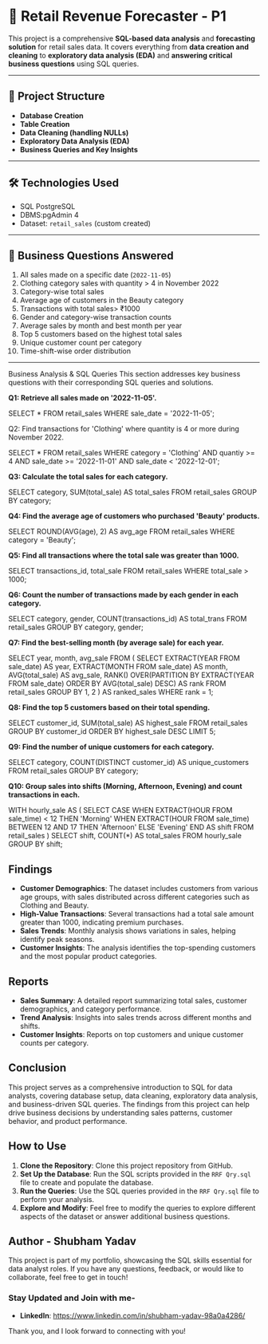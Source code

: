 # 🛒 Retail Revenue Forecaster - P1

This project is a comprehensive **SQL-based data analysis** and **forecasting solution** for retail sales data. It covers everything from **data creation and cleaning** to **exploratory data analysis (EDA)** and **answering critical business questions** using SQL queries.

---

## 📂 Project Structure

- **Database Creation**
- **Table Creation**
- **Data Cleaning (handling NULLs)**
- **Exploratory Data Analysis (EDA)**
- **Business Queries and Key Insights**

---

## 🛠️ Technologies Used

- SQL PostgreSQL 
- DBMS:pgAdmin 4
- Dataset: `retail_sales` (custom created)

---

## 📌 Business Questions Answered

1. All sales made on a specific date (`2022-11-05`)
2. Clothing category sales with quantity > 4 in November 2022
3. Category-wise total sales
4. Average age of customers in the Beauty category
5. Transactions with total sales> ₹1000
6. Gender and category-wise transaction counts
7. Average sales by month and best month per year
8. Top 5 customers based on the highest total sales
9. Unique customer count per category
10. Time-shift-wise order distribution

---
Business Analysis & SQL Queries
This section addresses key business questions with their corresponding SQL queries and solutions.

**Q1: Retrieve all sales made on '2022-11-05'.**

SELECT * FROM retail_sales
WHERE sale_date = '2022-11-05';

Q2: Find transactions for 'Clothing' where quantity is 4 or more during November 2022.

SELECT * FROM retail_sales
WHERE category = 'Clothing'
  AND quantiy >= 4
  AND sale_date >= '2022-11-01'
  AND sale_date < '2022-12-01';

**Q3: Calculate the total sales for each category.**

SELECT category, SUM(total_sale) AS total_sales
FROM retail_sales
GROUP BY category;

**Q4: Find the average age of customers who purchased 'Beauty' products.**

SELECT ROUND(AVG(age), 2) AS avg_age
FROM retail_sales
WHERE category = 'Beauty';

**Q5: Find all transactions where the total sale was greater than 1000.**

SELECT transactions_id, total_sale
FROM retail_sales
WHERE total_sale > 1000;

**Q6: Count the number of transactions made by each gender in each category.**

SELECT category, gender, COUNT(transactions_id) AS total_trans
FROM retail_sales
GROUP BY category, gender;

**Q7: Find the best-selling month (by average sale) for each year.**

SELECT year, month, avg_sale
FROM (
    SELECT
        EXTRACT(YEAR FROM sale_date) AS year,
        EXTRACT(MONTH FROM sale_date) AS month,
        AVG(total_sale) AS avg_sale,
        RANK() OVER(PARTITION BY EXTRACT(YEAR FROM sale_date) ORDER BY AVG(total_sale) DESC) AS rank
    FROM retail_sales
    GROUP BY 1, 2
) AS ranked_sales
WHERE rank = 1;

**Q8: Find the top 5 customers based on their total spending.**

SELECT customer_id, SUM(total_sale) AS highest_sale
FROM retail_sales
GROUP BY customer_id
ORDER BY highest_sale DESC
LIMIT 5;

**Q9: Find the number of unique customers for each category.**

SELECT category, COUNT(DISTINCT customer_id) AS unique_customers
FROM retail_sales
GROUP BY category;

**Q10: Group sales into shifts (Morning, Afternoon, Evening) and count transactions in each.**

WITH hourly_sale AS (
    SELECT
        CASE
            WHEN EXTRACT(HOUR FROM sale_time) < 12 THEN 'Morning'
            WHEN EXTRACT(HOUR FROM sale_time) BETWEEN 12 AND 17 THEN 'Afternoon'
            ELSE 'Evening'
        END AS shift
    FROM retail_sales
)
SELECT shift, COUNT(*) AS total_sales
FROM hourly_sale
GROUP BY shift;


## Findings

- **Customer Demographics**: The dataset includes customers from various age groups, with sales distributed across different categories such as Clothing and Beauty.
- **High-Value Transactions**: Several transactions had a total sale amount greater than 1000, indicating premium purchases.
- **Sales Trends**: Monthly analysis shows variations in sales, helping identify peak seasons.
- **Customer Insights**: The analysis identifies the top-spending customers and the most popular product categories.

## Reports

- **Sales Summary**: A detailed report summarizing total sales, customer demographics, and category performance.
- **Trend Analysis**: Insights into sales trends across different months and shifts.
- **Customer Insights**: Reports on top customers and unique customer counts per category.

## Conclusion

This project serves as a comprehensive introduction to SQL for data analysts, covering database setup, data cleaning, exploratory data analysis, and business-driven SQL queries. The findings from this project can help drive business decisions by understanding sales patterns, customer behavior, and product performance.

## How to Use

1. **Clone the Repository**: Clone this project repository from GitHub.
2. **Set Up the Database**: Run the SQL scripts provided in the `RRF Qry.sql` file to create and populate the database.
3. **Run the Queries**: Use the SQL queries provided in the `RRF Qry.sql` file to perform your analysis.
4. **Explore and Modify**: Feel free to modify the queries to explore different aspects of the dataset or answer additional business questions.

## Author - Shubham Yadav

This project is part of my portfolio, showcasing the SQL skills essential for data analyst roles. If you have any questions, feedback, or would like to collaborate, feel free to get in touch!

### Stay Updated and Join with me-

- **LinkedIn**: https://www.linkedin.com/in/shubham-yadav-98a0a4286/

Thank you,  and I look forward to connecting with you!




